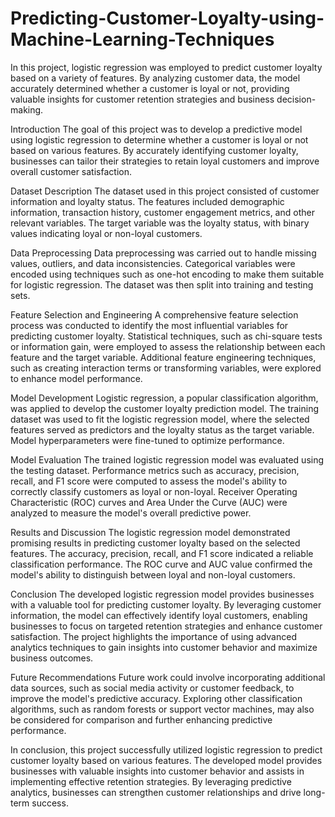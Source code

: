 # Predicting-Customer-Loyalty-using-Machine-Learning-Techniques
In this project, logistic regression was employed to predict customer loyalty based on a variety of features. By analyzing customer data, the model accurately determined whether a customer is loyal or not, providing valuable insights for customer retention strategies and business decision-making.


Introduction
The goal of this project was to develop a predictive model using logistic regression to determine whether a customer is loyal or not based on various features. By accurately identifying customer loyalty, businesses can tailor their strategies to retain loyal customers and improve overall customer satisfaction.

Dataset Description
The dataset used in this project consisted of customer information and loyalty status. The features included demographic information, transaction history, customer engagement metrics, and other relevant variables. The target variable was the loyalty status, with binary values indicating loyal or non-loyal customers.

Data Preprocessing
Data preprocessing was carried out to handle missing values, outliers, and data inconsistencies. Categorical variables were encoded using techniques such as one-hot encoding to make them suitable for logistic regression. The dataset was then split into training and testing sets.

Feature Selection and Engineering
A comprehensive feature selection process was conducted to identify the most influential variables for predicting customer loyalty. Statistical techniques, such as chi-square tests or information gain, were employed to assess the relationship between each feature and the target variable. Additional feature engineering techniques, such as creating interaction terms or transforming variables, were explored to enhance model performance.

Model Development
Logistic regression, a popular classification algorithm, was applied to develop the customer loyalty prediction model. The training dataset was used to fit the logistic regression model, where the selected features served as predictors and the loyalty status as the target variable. Model hyperparameters were fine-tuned to optimize performance.

Model Evaluation
The trained logistic regression model was evaluated using the testing dataset. Performance metrics such as accuracy, precision, recall, and F1 score were computed to assess the model's ability to correctly classify customers as loyal or non-loyal. Receiver Operating Characteristic (ROC) curves and Area Under the Curve (AUC) were analyzed to measure the model's overall predictive power.

Results and Discussion
The logistic regression model demonstrated promising results in predicting customer loyalty based on the selected features. The accuracy, precision, recall, and F1 score indicated a reliable classification performance. The ROC curve and AUC value confirmed the model's ability to distinguish between loyal and non-loyal customers.

Conclusion
The developed logistic regression model provides businesses with a valuable tool for predicting customer loyalty. By leveraging customer information, the model can effectively identify loyal customers, enabling businesses to focus on targeted retention strategies and enhance customer satisfaction. The project highlights the importance of using advanced analytics techniques to gain insights into customer behavior and maximize business outcomes.

Future Recommendations
Future work could involve incorporating additional data sources, such as social media activity or customer feedback, to improve the model's predictive accuracy. Exploring other classification algorithms, such as random forests or support vector machines, may also be considered for comparison and further enhancing predictive performance.

In conclusion, this project successfully utilized logistic regression to predict customer loyalty based on various features. The developed model provides businesses with valuable insights into customer behavior and assists in implementing effective retention strategies. By leveraging predictive analytics, businesses can strengthen customer relationships and drive long-term success.
